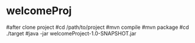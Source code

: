 # welcomeProj

#after clone project
    #cd /path/to/project
    #mvn compile
    #mvn package
    #cd ./target
    #java -jar welcomeProject-1.0-SNAPSHOT.jar
